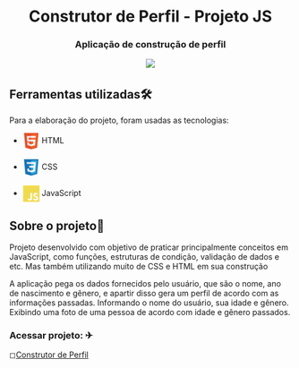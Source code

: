 <div> 
  <h1 align="center">Construtor de Perfil - Projeto JS</h1> 
</div>

<div>
  <h3 align="center">Aplicação de construção de perfil</h3>
</div>

<div align='center'>
	<img src= "https://user-images.githubusercontent.com/112639055/227599361-98af8630-fd9c-4fd1-8bb8-9da58c39b055.png" width='850px'>
</div>

## Ferramentas utilizadas🛠️

<div>
	<p>Para a elaboração do projeto, foram usadas as tecnologias: </p>
</div>

<ul>
	<li> 
		<img align="center" width="30" src="https://raw.githubusercontent.com/devicons/devicon/master/icons/html5/html5-original.svg"> HTML
 	</li>
 <br>
 	<li> 
  		<img align="center" width="30" src="https://raw.githubusercontent.com/devicons/devicon/master/icons/css3/css3-original.svg"> CSS 
 	</li>
 <br>
 	<li>
  		<img align="center" width="30" src="https://raw.githubusercontent.com/devicons/devicon/master/icons/javascript/javascript-plain.svg"> JavaScript
 	</li>
</ul>

<div>
	<h2>Sobre o projeto📃</h2>
</div>
	
<div>
	<p>Projeto desenvolvido com objetivo de praticar principalmente conceitos em JavaScript, como funções, estruturas de condição, validação de dados e etc. Mas também utilizando muito de CSS e HTML em sua construção</p>
	<p>A aplicação pega os dados fornecidos pelo usuário, que são o nome, ano de nascimento e gênero, e apartir disso gera um perfil de acordo com as informações passadas. Informando o nome do usuário, sua idade e gênero. Exibindo uma foto de uma pessoa de acordo com idade e gênero passados.</p>
</div>

### Acessar projeto: ✈

◻<a href="https://willianol.github.io/CR7-page/assets/index.html">Construtor de Perfil</a>

#
